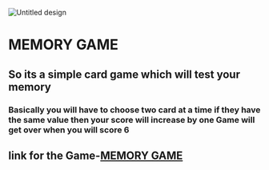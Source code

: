 ![Untitled design](https://user-images.githubusercontent.com/78840243/135575003-f9773cfe-51e5-4300-a416-a72393f49084.gif)
# MEMORY GAME
## So its a simple card game which will test your memory 
### Basically you will have to choose two card at a time if they have the same value then your score will increase by one Game will get over when you will score 6
## link for the Game-[MEMORY GAME](https://competent-kare-3c1f37.netlify.app/)
